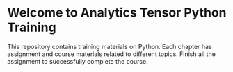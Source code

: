 # Welcome to Analytics Tensor Python Training  
This repository contains training materials on Python. Each chapter has assignment and course materials related to different topics. Finish all the assignment to successfully complete the course.  
 
